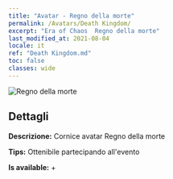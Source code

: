 ```yaml
---
title: "Avatar - Regno della morte"
permalink: /Avatars/Death Kingdom/
excerpt: "Era of Chaos  Regno della morte"
last_modified_at: 2021-08-04
locale: it
ref: "Death Kingdom.md"
toc: false
classes: wide
---
```

 ![Regno della morte](/images/a/avatarFrame_86.png)

## Dettagli

 **Descrizione:** Cornice avatar Regno della morte 

 **Tips:** Ottenibile partecipando all'evento 

 **Is available:**  + 

